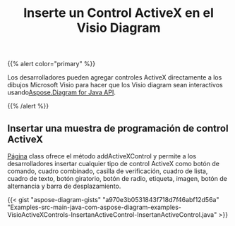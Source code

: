 ﻿---
title: Inserte un Control ActiveX en el Visio Diagram
type: docs
weight: 10
url: /es/java/insert-an-activex-control-in-the-visio-diagram/
---
{{% alert color="primary" %}}

 Los desarrolladores pueden agregar controles ActiveX directamente a los dibujos Microsoft Visio para hacer que los Visio diagram sean interactivos usando[Aspose.Diagram for Java API](https://products.aspose.com/diagram/java/).

{{% /alert %}}
## **Insertar una muestra de programación de control ActiveX**
[Página](https://reference.aspose.com/diagram/java/com.aspose.diagram/page) class ofrece el método addActiveXControl y permite a los desarrolladores insertar cualquier tipo de control ActiveX como botón de comando, cuadro combinado, casilla de verificación, cuadro de lista, cuadro de texto, botón giratorio, botón de radio, etiqueta, imagen, botón de alternancia y barra de desplazamiento.

{{< gist "aspose-diagram-gists" "a970e3b0531843f718d7f46abf12d56a" "Examples-src-main-java-com-aspose-diagram-examples-VisioActiveXControls-InsertanActiveControl-InsertanActiveControl.java" >}}
